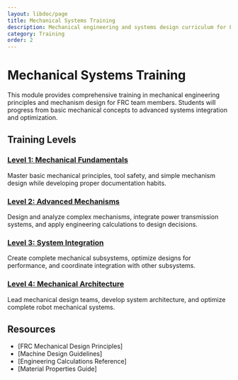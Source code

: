 ```yaml
---
layout: libdoc/page
title: Mechanical Systems Training
description: Mechanical engineering and systems design curriculum for FRC teams
category: Training
order: 2
---
```


# Mechanical Systems Training

This module provides comprehensive training in mechanical engineering principles and mechanism design for FRC team members. Students will progress from basic mechanical concepts to advanced systems integration and optimization.

## Training Levels

### [Level 1: Mechanical Fundamentals](level-1)
Master basic mechanical principles, tool safety, and simple mechanism design while developing proper documentation habits.

### [Level 2: Advanced Mechanisms](level-2)
Design and analyze complex mechanisms, integrate power transmission systems, and apply engineering calculations to design decisions.

### [Level 3: System Integration](level-3)
Create complete mechanical subsystems, optimize designs for performance, and coordinate integration with other subsystems.

### [Level 4: Mechanical Architecture](level-4)
Lead mechanical design teams, develop system architecture, and optimize complete robot mechanical systems.

## Resources
- [FRC Mechanical Design Principles]
- [Machine Design Guidelines]
- [Engineering Calculations Reference]
- [Material Properties Guide]